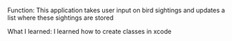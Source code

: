 Function: This application takes user input on bird sightings and updates a list where these sightings are stored

What I learned: I learned how to create classes in xcode